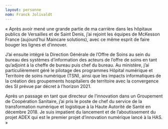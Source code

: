 ```yaml
---
layout: personne
nom: Franck Jolivaldt
---
```


« Après avoir mené une grande partie de ma carrière dans les hôpitaux publics de Versailles et de Saint Denis, j’ai rejoint les équipes de McKesson France (aujourd’hui Maincare solutions), avec ce même esprit de faire bouger les lignes et d’innover. 

J’ai ensuite intégré la Direction Générale de l’Offre de Soins au sein du bureau des systèmes d’information des acteurs de l’offre de soins en tant qu’adjoint à la cheffe de bureau puis chef du bureau. Au ministère, j’ai particulièrement géré le pilotage des programmes Hôpital numérique et Territoire de soins numérique (TSN), ainsi que les impacts informatiques de la création des groupements hospitaliers de territoire avec la convergence des SI prévue par décret à l'horizon 2021. 

Après un passage en tant que directeur de l’innovation dans un Groupement de Coopération Sanitaire, j’ai pris le poste de chef du service de la transformation numérique et logistique à la Haute Autorité de Santé en décembre 2018. Je suis impatient du lancement et de l’aboutissement du projet ADEX qui est le premier projet d’innovation numérique lancé à la HAS. »
